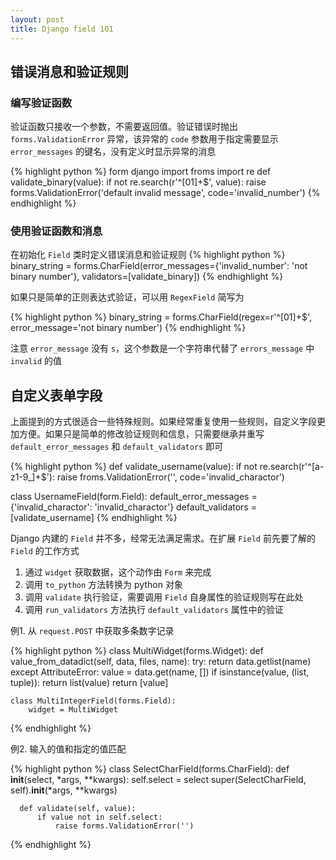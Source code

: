 ```yaml
---
layout: post
title: Django field 101
---
```


错误消息和验证规则
------------------

### 编写验证函数

验证函数只接收一个参数，不需要返回值。验证错误时抛出 `forms.ValidationError` 异常，该异常的 `code` 参数用于指定需要显示 `error_messages` 的键名，没有定义时显示异常的消息

{% highlight python %}
  form django import froms
  import re
  def validate_binary(value):
      if not re.search(r'^[01]+$', value):
        raise forms.ValidationError('default invalid message', code='invalid_number')
{% endhighlight %}

### 使用验证函数和消息

在初始化 `Field` 类时定义错误消息和验证规则
{% highlight python %}
  binary_string = forms.CharField(error_messages={'invalid_number': 'not binary number'},
                                  validators=[validate_binary])
{% endhighlight %}

如果只是简单的正则表达式验证，可以用 `RegexField` 简写为

{% highlight python %}
  binary_string = forms.CharField(regex=r'^[01]+$', error_message='not binary number')
{% endhighlight %}

注意 `error_message` 没有 `s`，这个参数是一个字符串代替了 `errors_message` 中 `invalid` 的值


自定义表单字段
--------------

上面提到的方式很适合一些特殊规则。如果经常重复使用一些规则，自定义字段更加方便。如果只是简单的修改验证规则和信息，只需要继承并重写 `default_error_messages` 和 `default_validators` 即可

{% highlight python %}
  def validate_username(value):
      if not re.search(r'^[a-z1-9_]+$'):
         raise froms.ValidationError('', code='invalid_charactor')

  class UsernameField(form.Field):
      default_error_messages = {'invalid_charactor': 'invalid_charactor'}
      default_validators = [validate_username]
{% endhighlight %}

Django 内建的 `Field` 并不多，经常无法满足需求。在扩展 `Field` 前先要了解的 `Field` 的工作方式

  1. 通过 `widget` 获取数据，这个动作由 `Form` 来完成
  2. 调用 `to_python` 方法转换为 python 对象
  3. 调用 `validate` 执行验证，需要调用 `Field` 自身属性的验证规则写在此处
  4. 调用 `run_validators` 方法执行 `default_validators` 属性中的验证

例1. 从 `request.POST` 中获取多条数字记录

{% highlight python %}
  class MultiWidget(forms.Widget):
      def value_from_datadict(self, data, files, name):
          try:
              return data.getlist(name)
          except AttributeError:
              value = data.get(name, [])
              if isinstance(value, (list, tuple)):
                  return list(value)
              return [value]

    class MultiIntegerField(forms.Field):
        widget = MultiWidget

{% endhighlight %}

例2. 输入的值和指定的值匹配

{% highlight python %}
  class SelectCharField(forms.CharField):
      def __init__(select, *args, **kwargs):
          self.select = select
          super(SelectCharField, self).__init__(*args, **kwargs)

      def validate(self, value):
          if value not in self.select:
              raise forms.ValidationError('')
{% endhighlight %}
